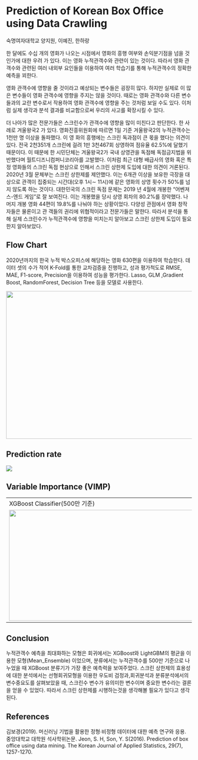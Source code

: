 # Prediction of Korean Box Office using Data Crawling

숙명여자대학교 양지원, 이예진, 한하랑


   한 달에도 수십 개의 영화가 나오는 시점에서 영화의 흥행 여부와 손익분기점을 넘을 것인가에 대한 우려
가 있다. 이는 영화 누적관객수와 관련이 있는 것이다. 따라서 영화 관객수와 관련된 여러 내외부 요인들을
이용하여 여러 학습기를 통해 누적관객수의 정확한 예측을 꾀한다.

   영화 관객수에 영향을 줄 것이라고 예상되는 변수들은 굉장히 많다. 하지만 실제로 이 많은 변수들이 영화
관객수에 영향을 주지는 않을 것이다. 때로는 영화 관객수와 다른 변수들과의 교란 변수로서 작용하여 영화
관객수에 영향을 주는 것처럼 보일 수도 있다. 이처럼 실제 생각과 분석 결과를 비교함으로써 우리의 사고를
확장시킬 수 있다.

   더 나아가 많은 전문가들은 스크린수가 관객수에 영향을 많이 미친다고 판단한다. 한 사례로 겨울왕국2
가 있다. 영화진흥위원회에 따르면 1일 기준 겨울왕국2의 누적관객수는 1천만 명 이상을 돌파했다. 이 영
화의 흥행에는 스크린 독과점이 큰 몫을 했다는 의견이 있다. 전국 2천351개 스크린에 걸려 1만 3천467회
상영하여 점유율 62.5%에 달했기 때문이다. 이 때문에 한 시민단체는 겨울왕국2가 국내 상영관을 독점해
독점금지법을 위반했다며 월트디즈니컴퍼니코리아를 고발했다. 이처럼 최근 대형 배급사의 영화 혹은 특정
영화들의 스크린 독점 현상으로 인해서 스크린 상한제 도입에 대한 의견이 거론된다. 2020년 3월 문체부는
스크린 상한제를 제안했다. 이는 6개관 이상을 보유한 극장을 대상으로 관객이 집중되는 시간대(오후 1시∼
11시)에 같은 영화의 상영 횟수가 50%를 넘지 않도록 하는 것이다. 대한민국의 스크린 독점 문제는 2019
년 4월에 개봉한 “어벤져스-엔드 게임”로 잘 보여진다. 이는 개봉했을 당시 상영 회차의 80.2%를 장악했다.
나머지 개봉 영화 44편이 19.8%를 나눠야 하는 상황이었다. 다양성 관점에서 영화 창작자들은 물론이고 관
객들의 권리에 위협적이라고 전문가들은 말한다. 따라서 분석을 통해 실제 스크린수가 누적관객수에 영향을
미치는지 알아보고 스크린 상한제 도입이 필요한지 알아보았다.

## Flow Chart
2020년까지의 한국 누적 박스오피스에 해당하는 영화 630편을 이용하여 학습한다.
데이터 셋의 수가 적어 K-Fold를 통한 교차검증을 진행하고, 성과 평가척도로 RMSE, MAE, F1-score, Precision을 이용하여 성능을 평가한다. Lasso, GLM ,Gradient Boost, RandomForest, Decision Tree 등을 모델로 사용한다.

<img src = "https://user-images.githubusercontent.com/66674793/104835172-25840c80-58e8-11eb-82aa-604e25b91060.png" width="600px" height="400px">

## Prediction rate

<img src = "https://user-images.githubusercontent.com/66674793/104835230-93303880-58e8-11eb-906c-bfe4f3bac877.png">

## Variable Importance (VIMP)

<table>
  <tr>
    <td>XGBoost Classifier(500만 기준)</td>
     <td>LightGBM Regressor</td>
  </tr>
  <tr>
    <td><img src="https://user-images.githubusercontent.com/66674793/104835232-93c8cf00-58e8-11eb-9e36-e93dffcd0baf.png" width=500 height=300></td>
    <td><img src="https://user-images.githubusercontent.com/66674793/104835229-91ff0b80-58e8-11eb-85b6-7358ab0ba8a3.png" width=500 height=300></td>
  </tr>
 </table>

## Conclusion

누적관객수 예측을 최대화하는 모형은 회귀에서는 XGBoost와 LightGBM의 평균을 이용한 모형(Mean_Ensemble) 이었으며, 분류에서는 누적관객수를 500만 기준으로 나누었을 때 XGBoost 분류기가 가장 좋은 예측력을 보여주었다. 스크린 상한제의 효용성에 대한 분석에서는 선형회귀모형을 이용한 우도비 검정과,회귀분석과 분류분석에서의 변수중요도를 살펴보았을 때, 스크린수 변수가 유의미한 변수이며 중요한 변수라는 결론을 얻을 수 있었다. 따라서 스크린 상한제를 시행하는것을 생각해볼 필요가 있다고 생각된다.

## References
김보경(2019). 머신러닝 기법을 활용한 정형∙비정형 데이터에 대한 예측 연구와 응용. 중앙대학교 대학원 석사학위논문.
Jeon, S. H, Son, Y. S(2016). Prediction of box office using data mining. The Korean Journal of Applied Statistics, 29(7), 1257-1270.
